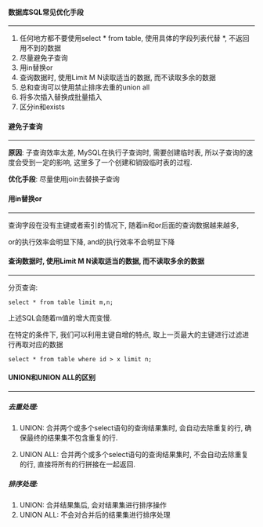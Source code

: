 #### 数据库SQL常见优化手段

---

1. 任何地方都不要使用select * from table, 使用具体的字段列表代替 *, 不返回用不到的数据
2. 尽量避免子查询
3. 用in替换or
4. 查询数据时, 使用Limit M N读取适当的数据, 而不读取多余的数据
5. 总和查询可以使用禁止排序去重的union all
6. 将多次插入替换成批量插入
7. 区分in和exists



#### 避免子查询

---

**原因**: 子查询效率太差, MySQL在执行子查询时, 需要创建临时表, 所以子查询的速度会受到一定的影响, 这里多了一个创建和销毁临时表的过程.

**优化手段**: 尽量使用join去替换子查询



#### 用in替换or

---

查询字段在没有主键或者索引的情况下, 随着in和or后面的查询数据越来越多, 

or的执行效率会明显下降, and的执行效率不会明显下降



#### 查询数据时, 使用Limit M N读取适当的数据, 而不读取多余的数据

---

分页查询:

```
select * from table limit m,n;
```

上述SQL会随着m值的增大而变慢.

在特定的条件下, 我们可以利用主键自增的特点, 取上一页最大的主键进行过滤进行再取对应的数据

```
select * from table where id > x limit n;
```



#### UNION和UNION ALL的区别

---

##### 去重处理:

1. UNION: 合并两个或多个select语句的查询结果集时, 会自动去除重复的行, 确保最终的结果集不包含重复的行.

2. UNION ALL: 合并两个或多个select语句的查询结果集时, 不会自动去除重复的行, 直接将所有的行拼接在一起返回.

##### 排序处理:

1. UNION: 合并结果集后, 会对结果集进行排序操作
2. UNION ALL: 不会对合并后的结果集进行排序处理





















